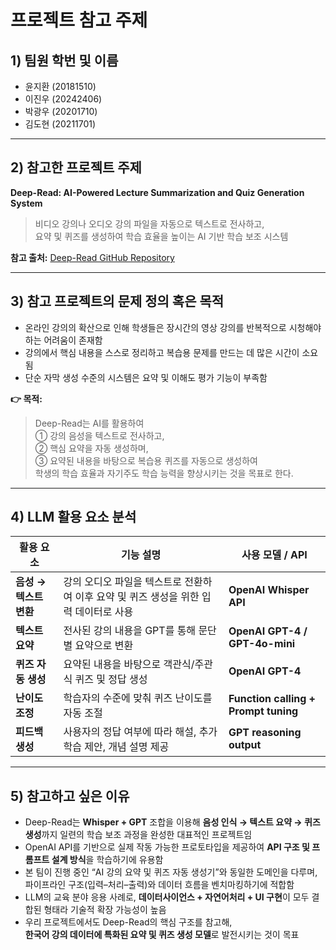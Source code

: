 # 프로젝트 참고 주제

## 1) 팀원 학번 및 이름
- 윤지환 (20181510)  
- 이진우 (20242406)  
- 박광우 (20201710)  
- 김도현 (20211701)  

---

## 2) 참고한 프로젝트 주제
**Deep-Read: AI-Powered Lecture Summarization and Quiz Generation System**  
> 비디오 강의나 오디오 강의 파일을 자동으로 텍스트로 전사하고,  
> 요약 및 퀴즈를 생성하여 학습 효율을 높이는 AI 기반 학습 보조 시스템

**참고 출처:** [Deep-Read GitHub Repository](https://github.com/Acquil/deep-read)

---

## 3) 참고 프로젝트의 문제 정의 혹은 목적
- 온라인 강의의 확산으로 인해 학생들은 장시간의 영상 강의를 반복적으로 시청해야 하는 어려움이 존재함  
- 강의에서 핵심 내용을 스스로 정리하고 복습용 문제를 만드는 데 많은 시간이 소요됨  
- 단순 자막 생성 수준의 시스템은 요약 및 이해도 평가 기능이 부족함  

**👉 목적:**  
> Deep-Read는 AI를 활용하여  
> ① 강의 음성을 텍스트로 전사하고,  
> ② 핵심 요약을 자동 생성하며,  
> ③ 요약된 내용을 바탕으로 복습용 퀴즈를 자동으로 생성하여  
> 학생의 학습 효율과 자기주도 학습 능력을 향상시키는 것을 목표로 한다.  

---

## 4) LLM 활용 요소 분석

| 활용 요소 | 기능 설명 | 사용 모델 / API |
|------------|------------|------------------|
| **음성 → 텍스트 변환** | 강의 오디오 파일을 텍스트로 전환하여 이후 요약 및 퀴즈 생성을 위한 입력 데이터로 사용 | **OpenAI Whisper API** |
| **텍스트 요약** | 전사된 강의 내용을 GPT를 통해 문단별 요약으로 변환 | **OpenAI GPT-4 / GPT-4o-mini** |
| **퀴즈 자동 생성** | 요약된 내용을 바탕으로 객관식/주관식 퀴즈 및 정답 생성 | **OpenAI GPT-4** |
| **난이도 조정** | 학습자의 수준에 맞춰 퀴즈 난이도를 자동 조절 | **Function calling + Prompt tuning** |
| **피드백 생성** | 사용자의 정답 여부에 따라 해설, 추가 학습 제안, 개념 설명 제공 | **GPT reasoning output** |

---

## 5) 참고하고 싶은 이유
- Deep-Read는 **Whisper + GPT** 조합을 이용해 **음성 인식 → 텍스트 요약 → 퀴즈 생성**까지 일련의 학습 보조 과정을 완성한 대표적인 프로젝트임  
- OpenAI API를 기반으로 실제 작동 가능한 프로토타입을 제공하여 **API 구조 및 프롬프트 설계 방식**을 학습하기에 유용함  
- 본 팀이 진행 중인 “AI 강의 요약 및 퀴즈 자동 생성기”와 동일한 도메인을 다루며,  
  파이프라인 구조(입력–처리–출력)와 데이터 흐름을 벤치마킹하기에 적합함  
- LLM의 교육 분야 응용 사례로, **데이터사이언스 + 자연어처리 + UI 구현**이 모두 결합된 형태라 기술적 확장 가능성이 높음  
- 우리 프로젝트에서도 Deep-Read의 핵심 구조를 참고해,  
  **한국어 강의 데이터에 특화된 요약 및 퀴즈 생성 모델**로 발전시키는 것이 목표
